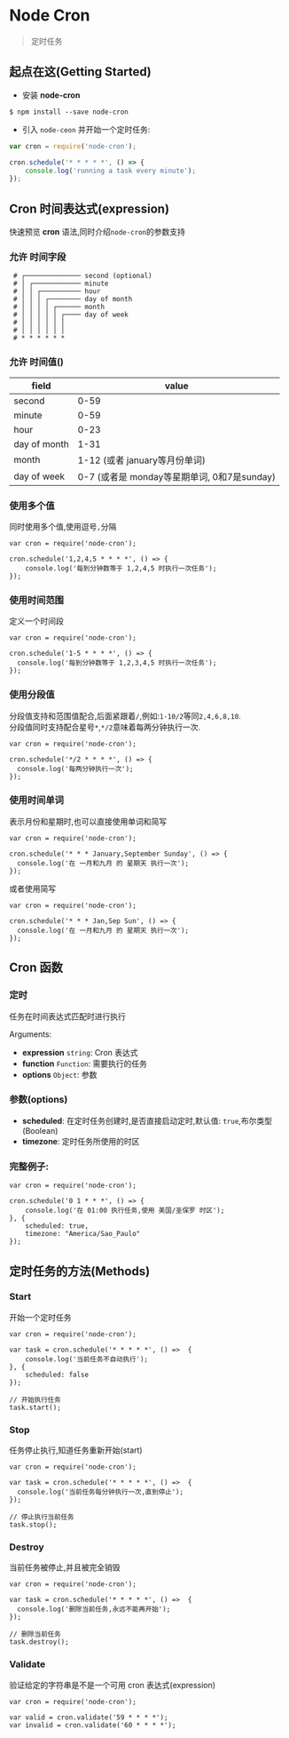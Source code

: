# Node Cron
> 定时任务

## 起点在这(Getting Started)

* 安装 **node-cron**

```shell
$ npm install --save node-cron
```

* 引入 `node-ceon` 并开始一个定时任务:

```js
var cron = require('node-cron');

cron.schedule('* * * * *', () => {
    console.log('running a task every minute');
});
```

## Cron 时间表达式(expression)

快速预览 **cron** 语法,同时介绍`node-cron`的参数支持

### 允许 时间字段
```
 # ┌────────────── second (optional)
 # │ ┌──────────── minute
 # │ │ ┌────────── hour
 # │ │ │ ┌──────── day of month
 # │ │ │ │ ┌────── month
 # │ │ │ │ │ ┌──── day of week
 # │ │ │ │ │ │
 # │ │ │ │ │ │
 # * * * * * *
```

### 允许 时间值()

field |value
---|---
second|0-59
minute|0-59
hour|0-23
day of month|1-31
month|1-12 (或者 january等月份单词)
day of week|0-7 (或者是 monday等星期单词, 0和7是sunday)

### 使用多个值

同时使用多个值,使用逗号`,`分隔

```node
var cron = require('node-cron');

cron.schedule('1,2,4,5 * * * *', () => {
    console.log('每到分钟数等于 1,2,4,5 时执行一次任务');
});
```

### 使用时间范围

定义一个时间段

```node
var cron = require('node-cron');
 
cron.schedule('1-5 * * * *', () => {
  console.log('每到分钟数等于 1,2,3,4,5 时执行一次任务');
});
```

### 使用分段值

分段值支持和范围值配合,后面紧跟着`/`,例如:`1-10/2`等同`2,4,6,8,10`.<br>
分段值同时支持配合星号`*`,`*/2`意味着每两分钟执行一次.

```node
var cron = require('node-cron');
 
cron.schedule('*/2 * * * *', () => {
  console.log('每两分钟执行一次');
});
```

### 使用时间单词

表示月份和星期时,也可以直接使用单词和简写

```node
var cron = require('node-cron');
 
cron.schedule('* * * January,September Sunday', () => {
  console.log('在 一月和九月 的 星期天 执行一次');
});
```

或者使用简写
```node
var cron = require('node-cron');
 
cron.schedule('* * * Jan,Sep Sun', () => {
  console.log('在 一月和九月 的 星期天 执行一次');
});
```

## Cron 函数

### 定时

任务在时间表达式匹配时进行执行

Arguments:

* **expression** `string`: Cron 表达式
* **function** `Function`: 需要执行的任务
* **options** `Object`: 参数

### 参数(options)

* **scheduled**: 在定时任务创建时,是否直接启动定时,默认值: `true`,布尔类型(Boolean)
* **timezone**: 定时任务所使用的时区

### 完整例子:

```node
var cron = require('node-cron');

cron.schedule('0 1 * * *', () => {
    console.log('在 01:00 执行任务,使用 美国/圣保罗 时区');
}, {
    scheduled: true,
    timezone: "America/Sao_Paulo"
});
```
## 定时任务的方法(Methods)

### Start

开始一个定时任务<br>

```node
var cron = require('node-cron');

var task = cron.schedule('* * * * *', () =>  {
    console.log('当前任务不自动执行');
}, {
    scheduled: false
});
 
// 开始执行任务
task.start();
```

### Stop

任务停止执行,知道任务重新开始(start)

```node
var cron = require('node-cron');
 
var task = cron.schedule('* * * * *', () =>  {
  console.log('当前任务每分钟执行一次,直到停止');
});
 
// 停止执行当前任务
task.stop();
```

### Destroy

当前任务被停止,并且被完全销毁

```node
var cron = require('node-cron');
 
var task = cron.schedule('* * * * *', () =>  {
  console.log('删除当前任务,永远不能再开始');
});
 
// 删除当前任务
task.destroy();
```

### Validate

验证给定的字符串是不是一个可用 cron 表达式(expression)

```node
var cron = require('node-cron');
 
var valid = cron.validate('59 * * * *');
var invalid = cron.validate('60 * * * *');
```